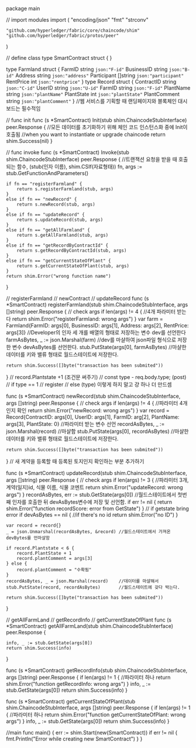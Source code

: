 
package main

// import modules
import (
	"encoding/json"
	"fmt"
	"strconv"

	"github.com/hyperledger/fabric/core/chaincode/shim"
	"github.com/hyperledger/fabric/protos/peer"
)

// define class
type SmartContract struct {
}

type Farmland struct {
	FarmID           string  	`json:"F-id"`
	BusinessID       string  	`json:"B-id"`
	Address          string  	`json:"address"`
	Participant      []string   `json:"participant"`
	RentPrice		 int 		`json:"rentprice"`
}
type Record struct {
	ContractID		string   `json:"C-id"`
	UserID          string   `json:"U-id"`
	FarmID      	string 	 `json:"F-id"`
	PlantName		string   `json:"plantName"`
	PlantState		int    	 `json:"plantState"`
	PlantComment	string	 `json:"plantComment"`
}
//웹 서비스를 기획할 때 랜딩페이지와 블록체인 대시보드는 필수적임 



// func init
func (s *SmartContract) Init(stub shim.ChaincodeStubInterface) peer.Response { //모든 데이터를 초기화하기 위해 체인 코드 인스턴스화 중에 Init이 호출됨
	//when you want to instantiate or upgrade chaincode
	return shim.Success(nil)
}

// func invoke
func (s *SmartContract) Invoke(stub shim.ChaincodeStubInterface) peer.Response { //트랜잭션 요청을 받을 때 호출되는 함수, (stub(인자 이름), shim.CSIf(자료형태))
	fn, args := stub.GetFunctionAndParameters()

	if fn == "registerFarmland" { 
		return s.registerFarmland(stub, args)
	}
	else if fn == "newRecord" {
		return s.newRecord(stub, args)
	}  
	else if fn == "updateRecord" {
		return s.updateRecord(stub, args)
	} 
	else if fn == "getAllFarmland" {
		return s.getAllFarmland(stub, args)
	} 
	else if fn == "getRecordByContractId" {
		return s.getRecordByContractId(stub, args)
	} 
	else if fn == "getCurrentStateOfPlant" {
		return s.getCurrentStateOfPlant(stub, args)
	} 
	return shim.Error("wrong function name")
}

// registerFarmland
// newContract
// updateRecord
func (s *SmartContract) registerFarmland(stub shim.ChaincodeStubInterface, args []string) peer.Response {
	// check args
	if len(args) != 4 { //4개 파라미터 받는다 
		return shim.Error("registerFarmland: wrong args")
	}
	var farm = Farmland{FarmID: args[0], BusinessID: args[1], Address: args[2], RentPrice: args[3]} //Developer의 인자 세 개를 배열의 형태로 저장하는 변수 dev를 선언한다
	farmAsBytes, _ := json.Marshal(farm)                         //dev를 마샬하여 json파일 형식으로 저장한 변수 devAsBytes를 선언한다.
	stub.PutState(args[0], farmAsBytes)                         //마샬한 데이터를 키와 밸류 형태로 월드스테이트에 저장한다.

	return shim.Success([]byte("transaction has been submited"))
}
// record.Plantstate +1 (조건문 써주기)
// const  type - req.body.type; (post)
// if type == 1 // register
// else (type) 이렇게 하지 말고 걍 하나 더 만드셈

func (s *SmartContract) newRecord(stub shim.ChaincodeStubInterface, args []string) peer.Response {
	// check args
	if len(args) != 4 { //파라미터 4개인지 확인
		return shim.Error("newRecord: wrong args")
	}
	var record = Record{ContractID: args[0], UserID: args[1], FarmID: arg[2], PlantName: args[3], PlantState: 0} //파라미터 받는 변수 선언
	recordAsBytes, _ := json.Marshal(record)                         //마샬함
	stub.PutState(args[0], recordAsBytes)                         //마샬한 데이터를 키와 밸류 형태로 월드스테이트에 저장한다.

	return shim.Success([]byte("transaction has been submited"))
} // 새 계약을 등록할 때 등록된 토지인지 확인하는 부분 추가하기

func (s *SmartContract) updateRecord(stub shim.ChaincodeStubInterface, args []string) peer.Response {
	// check args
	if len(args) != 3 { //파라미터 3개, 계약(일지)id, 식물 이름, 식물 코멘트
		return shim.Error("updateRecord: wrong args")
	}
	recordAsBytes, err := stub.GetState(args[0]) //월드스테이트에서 첫번째 인자를 호출한 뒤 devAsBytes변수에 저장 및 선언함.
	if err != nil {
		return shim.Error("function recordScore: error from GetState")
	} // if getstate bring error
	if devAsBytes == nil { //if there's no id
		return shim.Error("no ID")
	}

	var record = record{}
	_ = json.Unmarshal(recordAsBytes, &record) //월드스테이트에서 가져온 devBytes를 언마샬함
    
	if record.Plantstate < 6 {
		record.PlantState + 1
		record.plantComment = args[3]
	} else {
		record.plantComment = "수확됨"
	}
	recordAsBytes, _ = json.Marshal(record)    //데이터를 마샬해서
	stub.PutState(record, recordAsBytes)       //월드스테이트에 갖다 박는다.

	return shim.Success([]byte("transaction has been submited"))
}

// getAllFarmLand
// getRecordInfo
// getCurrentStateOfPlant
func (s *SmartContract) getAllFarmLand(stub shim.ChaincodeStubInterface) peer.Response {
	
	info, _ := stub.GetState(args[0])
	return shim.Success(info)
}

func (s *SmartContract) getRecordInfo(stub shim.ChaincodeStubInterface, args []string) peer.Response {
	if len(args) != 1 { //파라미터 하나
		return shim.Error("function getRecordInfo: wrong args")
	}
	info, _ := stub.GetState(args[0])
	return shim.Success(info)
}

func (s *SmartContract) getCurrentStateOfPlant(stub shim.ChaincodeStubInterface, args []string) peer.Response {
	if len(args) != 1 { //파라미터 하나
		return shim.Error("function getCurrentStateOfPlant: wrong args")
	}
	info, _ := stub.GetState(args[0])
	return shim.Success(info)
}



//main
func main() {
	err := shim.Start(new(SmartContract))
	if err != nil {
		fmt.Println("Error while creating new SmartContract")
	}
}
